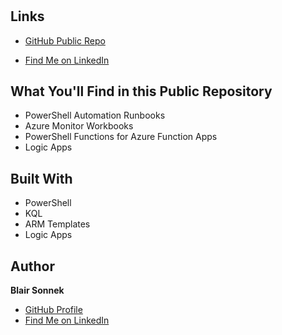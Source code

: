 <h1 align="center"Deploy Custom Azure NetApp Files Monitoring, Workbook, and Alerting</h1>

## Links

- [GitHub Public Repo](https://github.com/bsonnek "Bsonnek's Public Repo")

- [Find Me on LinkedIn](https://www.linkedin.com/in/blairsonnek "Connect On LinkedIn")


## What You'll Find in this Public Repository
- PowerShell Automation Runbooks
- Azure Monitor Workbooks
- PowerShell Functions for Azure Function Apps
- Logic Apps


## Built With

- PowerShell
- KQL
- ARM Templates
- Logic Apps


## Author

**Blair Sonnek**

- [GitHub Profile](https://github.com/bsonnek "Blair Sonnek")
- [Find Me on LinkedIn](https://www.linkedin.com/in/blairsonnek "Connect On LinkedIn")


